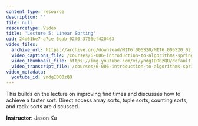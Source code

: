 ```yaml
---
content_type: resource
description: ''
file: null
resourcetype: Video
title: 'Lecture 5: Linear Sorting'
uid: 24d61be7-a7ce-6eab-02f0-3756ef420463
video_files:
  archive_url: https://archive.org/download/MIT6.006S20/MIT6_006S20_02_20_Lecture_5_300k.mp4
  video_captions_file: /courses/6-006-introduction-to-algorithms-spring-2020/9f4d1039334c5bb4a3ab893f287be20f_yndgIDO0zQQ.vtt
  video_thumbnail_file: https://img.youtube.com/vi/yndgIDO0zQQ/default.jpg
  video_transcript_file: /courses/6-006-introduction-to-algorithms-spring-2020/54097f92366e4e29e67b0f95563c9a14_yndgIDO0zQQ.pdf
video_metadata:
  youtube_id: yndgIDO0zQQ
---
```


This builds on the lecture on improving find times and discusses how to achieve a faster sort. Direct access array sorts, tuple sorts, counting sorts, and radix sorts are discussed.

**Instructor:** Jason Ku